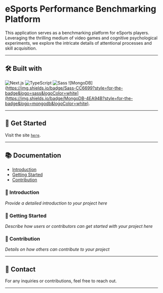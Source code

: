 # eSports Performance Benchmarking Platform

This application serves as a benchmarking platform for eSports players. Leveraging the thrilling medium of video games and cognitive psychological experiments, we explore the intricate details of attentional processes and skill acquisition.

---

## 🛠️ Built with

![Next.js](https://img.shields.io/badge/next.js-000000?style=for-the-badge&logo=nextdotjs&logoColor=white)
![TypeScript](https://img.shields.io/badge/TypeScript-007ACC?style=for-the-badge&logo=typescript&logoColor=white)
![Sass](https://img.shields.io/badge/Sass-CC6699?style=for-the-badge&logo=sass&logoColor=white)
![MongoDB](https://img.shields.io/badge/Sass-CC6699?style=for-the-badge&logo=sass&logoColor=white](https://img.shields.io/badge/MongoDB-4EA94B?style=for-the-badge&logo=mongodb&logoColor=white).

---

## 🚀 Get Started

Visit the site [`here`](https://platform-app.herokuapp.com).

---

## 📚 Documentation

* [Introduction](#introduction)
* [Getting Started](#getting-started)
* [Contribution](#contribution)

### 📢 Introduction

*Provide a detailed introduction to your project here*

### 🎯 Getting Started

*Describe how users or contributors can get started with your project here*

### 👥 Contribution

*Details on how others can contribute to your project*

---

## 📧 Contact

For any inquiries or contributions, feel free to reach out.

---
